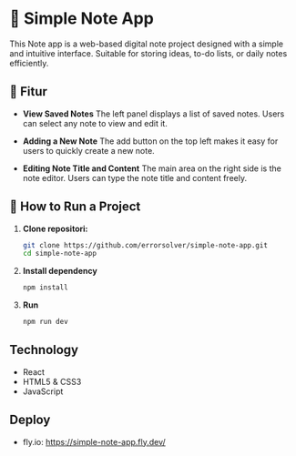 

# 📒 Simple Note App

This Note app is a web-based digital note project designed with a simple and intuitive interface. Suitable for storing ideas, to-do lists, or daily notes efficiently.

## 🧩 Fitur

- **View Saved Notes**
  The left panel displays a list of saved notes. Users can select any note to view and edit it.

- **Adding a New Note**
  The add button on the top left makes it easy for users to quickly create a new note.

- **Editing Note Title and Content**
  The main area on the right side is the note editor. Users can type the note title and content freely.

## 🚀 How to Run a Project

1. **Clone repositori:**
   ```bash
   git clone https://github.com/errorsolver/simple-note-app.git
   cd simple-note-app
   ```
2. **Install dependency**
   ```bash
   npm install
   ```
3. **Run**
   ```bash
   npm run dev
   ```

## Technology
- React
- HTML5 & CSS3
- JavaScript

## Deploy
- fly.io: https://simple-note-app.fly.dev/